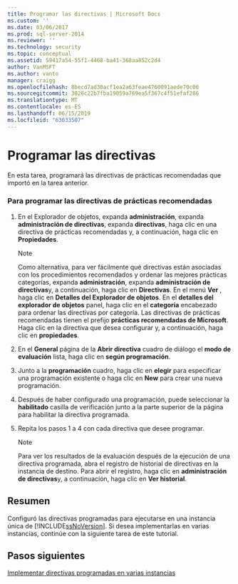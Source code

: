 ```yaml
---
title: Programar las directivas | Microsoft Docs
ms.custom: ''
ms.date: 03/06/2017
ms.prod: sql-server-2014
ms.reviewer: ''
ms.technology: security
ms.topic: conceptual
ms.assetid: 59417a54-55f1-4468-ba41-368aa852c2d4
author: VanMSFT
ms.author: vanto
manager: craigg
ms.openlocfilehash: 8becd7ad30acf1ea2a63feae4760091aede70c06
ms.sourcegitcommit: 3026c22b7fba19059a769ea5f367c4f51efaf286
ms.translationtype: MT
ms.contentlocale: es-ES
ms.lasthandoff: 06/15/2019
ms.locfileid: "63033507"
---
```

# <a name="schedule-the-policies"></a>Programar las directivas
  En esta tarea, programará las directivas de prácticas recomendadas que importó en la tarea anterior.  
  
### <a name="to-schedule-the-best-practices-policies"></a>Para programar las directivas de prácticas recomendadas  
  
1.  En el Explorador de objetos, expanda **administración**, expanda **administración de directivas**, expanda **directivas**, haga clic en una directiva de prácticas recomendadas y, a continuación, haga clic en  **Propiedades**.  
  
    > [!NOTE]  
    >  Como alternativa, para ver fácilmente qué directivas están asociadas con los procedimientos recomendados y ordenar las mejores prácticas categorías, expanda **administración**, expanda **administración de directivas**y, a continuación, haga clic en **Directivas**. En el menú **Ver** , haga clic en **Detalles del Explorador de objetos**. En el **detalles del explorador de objetos** panel, haga clic en el **categoría** encabezado para ordenar las directivas por categoría. Las directivas de prácticas recomendadas tienen el prefijo **prácticas recomendadas de Microsoft**. Haga clic en la directiva que desea configurar y, a continuación, haga clic en **propiedades**.  
  
2.  En el **General** página de la **Abrir directiva** cuadro de diálogo el **modo de evaluación** lista, haga clic en **según programación**.  
  
3.  Junto a la **programación** cuadro, haga clic en **elegir** para especificar una programación existente o haga clic en **New** para crear una nueva programación.  
  
4.  Después de haber configurado una programación, puede seleccionar la **habilitado** casilla de verificación junto a la parte superior de la página para habilitar la directiva programada.  
  
5.  Repita los pasos 1 a 4 con cada directiva que desee programar.  
  
    > [!NOTE]  
    >  Para ver los resultados de la evaluación después de la ejecución de una directiva programada, abra el registro de historial de directivas en la instancia de destino. Para abrir el registro, haga clic en **administración de directivas**y, a continuación, haga clic en **Ver historial**.  
  
## <a name="summary"></a>Resumen  
 Configuró las directivas programadas para ejecutarse en una instancia única de [!INCLUDE[ssNoVersion](../includes/ssnoversion-md.md)]. Si desea implementarlas en varias instancias, continúe con la siguiente tarea de este tutorial.  
  
## <a name="next-steps"></a>Pasos siguientes  
 [Implementar directivas programadas en varias instancias](../../2014/tutorials/deploy-scheduled-policies-to-multiple-instances.md)  
  
  

